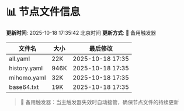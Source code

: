 # 📊 节点文件信息

**更新时间**: 2025-10-18 17:35:42 北京时间
**更新方式**: 🔄 备用触发器

| 文件名 | 大小 | 最后修改 |
|--------|------|----------|
| all.yaml | 22K | 2025-10-18 17:35 |
| history.yaml | 946K | 2025-10-18 17:35 |
| mihomo.yaml | 32K | 2025-10-18 17:35 |
| base64.txt | 19K | 2025-10-18 17:35 |

> 🔄 备用触发器：当主触发器失效时自动接管，确保节点文件的持续更新
